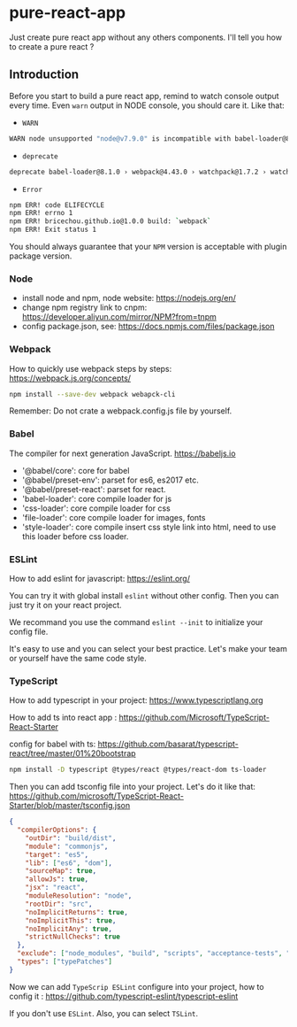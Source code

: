 <!-- @format -->

# pure-react-app

Just create pure react app without any others components. I'll tell you how to create a pure react ?

## Introduction

Before you start to build a pure react app, remind to watch console output every time. Even `warn` output in NODE console, you should care it. Like that:

- `WARN`

```bash
WARN node unsupported "node@v7.9.0" is incompatible with babel-loader@8.1.0 › webpack@4.43.0 › watchpack@1.7.2 › chokidar@3.4.0 › readdirp@~3.4.0, expected node@>=8.10.0
```

- `deprecate`

```bash
deprecate babel-loader@8.1.0 › webpack@4.43.0 › watchpack@1.7.2 › watchpack-chokidar2@2.0.0 › chokidar@^2.1.8 Chokidar 2 will break on node v14+. Upgrade to chokidar 3 with 15x less dependencies.
```

- `Error`

```bash
npm ERR! code ELIFECYCLE
npm ERR! errno 1
npm ERR! bricechou.github.io@1.0.0 build: `webpack`
npm ERR! Exit status 1
```

You should always guarantee that your `NPM` version is acceptable with plugin package version.

### Node

- install node and npm, node website: <https://nodejs.org/en/>
- change npm registry link to cnpm: <https://developer.aliyun.com/mirror/NPM?from=tnpm>
- config package.json, see: <https://docs.npmjs.com/files/package.json>

### Webpack

How to quickly use webpack steps by steps: <https://webpack.js.org/concepts/>

```bash
npm install --save-dev webpack webapck-cli
```

Remember: Do not crate a webpack.config.js file by yourself.

### Babel

The compiler for next generation JavaScript. <https://babeljs.io>

- '@babel/core': core for babel
- '@babel/preset-env': parset for es6, es2017 etc.
- '@babel/preset-react': parset for react.
- 'babel-loader': core compile loader for js
- 'css-loader': core compile loader for css
- 'file-loader': core compile loader for images, fonts
- 'style-loader': core compile insert css style link into html, need to use this loader before css loader.

### ESLint

How to add eslint for javascript: <https://eslint.org/>

You can try it with global install `eslint` without other config. Then you can just try it on your react project.

We recommand you use the command `eslint --init` to initialize your config file.

It's easy to use and you can select your best practice. Let's make your team or yourself have the same code style.

### TypeScript

How to add typescript in your project: <https://www.typescriptlang.org>

How to add ts into react app : <https://github.com/Microsoft/TypeScript-React-Starter>

config for babel with ts: <https://github.com/basarat/typescript-react/tree/master/01%20bootstrap>

```bash
npm install -D typescript @types/react @types/react-dom ts-loader
```

Then you can add tsconfig file into your project. Let's do it like that: <https://github.com/microsoft/TypeScript-React-Starter/blob/master/tsconfig.json>

```json
{
  "compilerOptions": {
    "outDir": "build/dist",
    "module": "commonjs",
    "target": "es5",
    "lib": ["es6", "dom"],
    "sourceMap": true,
    "allowJs": true,
    "jsx": "react",
    "moduleResolution": "node",
    "rootDir": "src",
    "noImplicitReturns": true,
    "noImplicitThis": true,
    "noImplicitAny": true,
    "strictNullChecks": true
  },
  "exclude": ["node_modules", "build", "scripts", "acceptance-tests", "webpack", "jest", "src/setupTests.ts"],
  "types": ["typePatches"]
}
```

Now we can add `TypeScrip ESLint` configure into your project, how to config it : <https://github.com/typescript-eslint/typescript-eslint>

If you don't use `ESLint`. Also, you can select `TSLint`.
